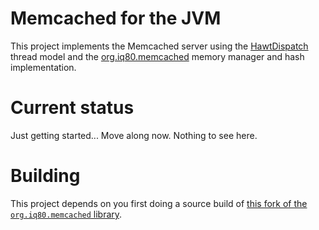 # Memcached for the JVM

This project implements the Memcached server using the [HawtDispatch](https://github.com/fusesource/hawtdispatch)
thread model and the [org.iq80.memcached](https://github.com/dain/memcached) memory
manager and hash implementation.

# Current status

Just getting started... Move along now.  Nothing to see here.

# Building

This project depends on you first doing a source build of [this fork of the `org.iq80.memcached` library](https://github.com/chirino/dain-memcached).